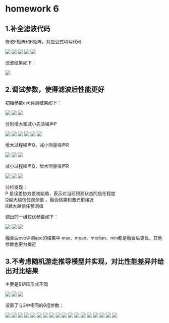 # homework 6

## 1.补全滤波代码

修改F矩阵和B矩阵，对应公式填写代码

<img src="images/1.1.png"> 
<img src="images/1.3.png"> 
<img src="images/1.4.png"> 
<img src="images/1.5.png"> 
<img src="images/1.6.png"> 

滤波结果如下：

<img src="images/1.7.png"> 

## 2.调试参数，使得滤波后性能更好

初始参数evo评测结果如下：

<img src="images/2.11.png"> 
<img src="images/2.12.png"> 
<img src="images/2.13.png">

分别增大和减小先验噪声P

<img src="images/2.21.png"> 
<img src="images/2.22.png"> 
<img src="images/2.23.png">

<img src="images/2.31.png"> 
<img src="images/2.32.png"> 
<img src="images/2.33.png">

增大过程噪声Q，减小测量噪声R

<img src="images/2.41.png"> 
<img src="images/2.42.png"> 
<img src="images/2.43.png">

减小过程噪声Q，增大测量噪声R

<img src="images/2.51.png"> 
<img src="images/2.52.png"> 
<img src="images/2.53.png">

分析发现：  
P 是误差协方差初始值，表示对当前预测状态的信任程度    
Q越大越信任观测值  ，融合结果和激光更接近  
R越大越信任预测值

调出的一组较优参数如下：

<img src="images/2.61.png"> 
<img src="images/2.63.png"> 
<img src="images/2.62.png">

融合后evo评测ape的结果中 max、mean、median、min都是融合后更优，其他参数也更为接近

## 3.不考虑随机游走推导模型并实现，对比性能差异并给出对比结果

主要是B矩阵形式不同

<img src="images/3.3.jpg">
<img src="images/3.1.png"> 
<img src="images/3.2.png"> 

设置了与2中相同的6组参数：

<img src="images/4.11.png"> 
<img src="images/4.12.png"> 
<img src="images/4.13.png">

<img src="images/4.21.png"> 
<img src="images/4.22.png"> 
<img src="images/4.23.png">

<img src="images/4.31.png"> 
<img src="images/4.32.png"> 
<img src="images/4.33.png">

<img src="images/4.41.png"> 
<img src="images/4.42.png"> 
<img src="images/4.43.png">

<img src="images/4.51.png"> 
<img src="images/4.52.png"> 
<img src="images/4.53.png">

<img src="images/4.61.png"> 
<img src="images/4.62.png"> 
<img src="images/4.63.png">





